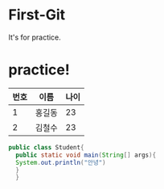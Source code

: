 # First-Git
It's for practice.

# practice!

|번호|이름|나이|
|---|---|---|
|1|홍길동|23|
|2|김철수|23|

``` Java
public class Student{
  public static void main(String[] args){
  System.out.println("안녕")
  }
  }
```
